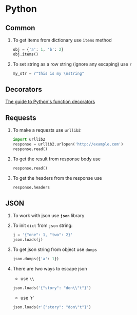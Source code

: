 # Python

## Common

1. To get items from dictionary use `items` method

    ```python
    obj = {'a': 1, 'b': 2}
    obj.items()
    ```
2. To set string as a row string (ignore any escaping) use `r`

    ```python
    my_str = r"this is my \nstring"
    ```

## Decorators

[The guide to Python's function decorators](http://thecodeship.com/patterns/guide-to-python-function-decorators/)

## Requests

1. To make a requests use `urllib2`

    ```python
    import urllib2
    response = urllib2.urlopen('http://example.com')
    response.read()
    ```

2. To get the result from response body use

    ```python
    response.read()
    ```

3. To get the headers from the response use

    ```python
    response.headers
    ```

## JSON

1. To work with json use **`json`** library

2. To init `dict` from `json` string:

    ```python
    j = '{"one": 1, "two": 2}'
    json.loads(j)
    ```

3. To get json string from object use `dumps`

    ```python
    json.dumps({'a': 1})
    ```

3. There are two ways to escape json
    * use `\\`
    ```python
    json.loads('{"story": "don\\"t"}')
    ```

    * use 'r'
    ```python
    json.loads(r'{"story": "don\"t"}')
    ```

